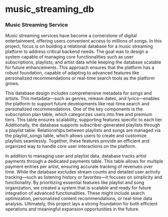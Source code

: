 # music_streaming_db
### Music Streaming Service

Music streaming services have become a cornerstone of digital entertainment, offering users convenient access to millions of songs.
In this project, focus is on building a relational database for a music streaming platform to address critical backend needs. 
The goal was to design a system capable of managing core functionalities such as user subscriptions, playlists, and artist data while keeping the database scalable for future enhancements. 
This approach ensures that the platform has a robust foundation, capable of adapting to advanced features like personalized recommendations or real-time search tools as the platform grows.

This database design includes comprehensive metadata for songs and artists. This metadata—such as genres, release dates, and lyrics—enables the platform to support future developments like real-time search and personalized recommendations. 
One of the key components is the subscription plan table, which categorizes users into free and premium tiers. 
This table ensures scalability, supporting features specific to each tier. 
Additionally, the database supports subscriber-generated playlists through a playlist table. 
Relationships between playlists and songs are managed via the playlist_songs table, which allows users to create and customize playlists seamlessly. 
Together, these features provide an efficient and organized way to handle core user interactions on the platform.

In addition to managing user and playlist data,  database tracks artist payments through a dedicated payments table. 
This table allows for multiple payment entries per artist, ensuring accurate tracking of revenues over time. 
While the database excludes stream counts and detailed user activity tracking—such as listening history or favorites—it focuses on simplicity and functionality. 
By prioritizing essential features like playlist and song organization, we created a system that is scalable and ready for future integration of advanced functionalities. 
These might include search optimization, personalized content recommendations, or real-time data analysis. 
Ultimately, this project lays a strong foundation for both efficient operations and meaningful expansion opportunities in the future.

